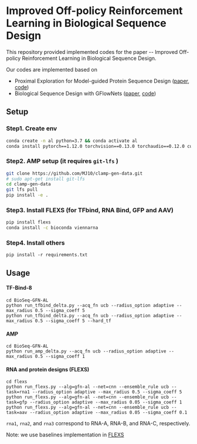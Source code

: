 # Improved Off-policy Reinforcement Learning in  Biological Sequence Design

This repository provided implemented codes for the paper -- Improved Off-policy Reinforcement Learning in  Biological Sequence Design. 
> 

Our codes are implemented based on
- Proximal Exploration for Model-guided Protein Sequence Design ([paper](https://proceedings.mlr.press/v162/ren22a.html), [code](https://github.com/HeliXonProtein/proximal-exploration))
- Biological Sequence Design with GFlowNets ([paper](https://proceedings.mlr.press/v162/jain22a/jain22a.pdf), [code](https://github.com/MJ10/BioSeq-GFN-AL))


##  Setup
### **Step1. Create env**

```bash
conda create -n al python=3.7 && conda activate al
conda install pytorch==1.12.0 torchvision==0.13.0 torchaudio==0.12.0 cudatoolkit=11.6 -c pytorch -c conda-forge
```

### **Step2. AMP setup (it requires `git-lfs` )**

```bash
git clone https://github.com/MJ10/clamp-gen-data.git
# sudo apt-get install git-lfs
cd clamp-gen-data
git lfs pull
pip install -e .
```


### **Step3. Install FLEXS (for TFbind, RNA Bind, GFP and AAV)**

```bash
pip install flexs
conda install -c bioconda viennarna
```


### Step4. Install others
```
pip install -r requirements.txt
```

## Usage

#### TF-Bind-8
```
cd BioSeq-GFN-AL
python run_tfbind_delta.py --acq_fn ucb --radius_option adaptive --max_radius 0.5 --sigma_coeff 5
python run_tfbind_delta.py --acq_fn ucb --radius_option adaptive --max_radius 0.5 --sigma_coeff 5 --hard_tf
```

#### AMP
```
cd BioSeq-GFN-AL
python run_amp_delta.py --acq_fn ucb --radius_option adaptive --max_radius 0.5 --sigma_coeff 1
``` 

#### RNA and protein designs (FLEXS)
```
cd flexs
python run_flexs.py --alg=gfn-al --net=cnn --ensemble_rule ucb --task=rna1 --radius_option adaptive --max_radius 0.5 --sigma_coeff 5
python run_flexs.py --alg=gfn-al --net=cnn --ensemble_rule ucb --task=gfp --radius_option adaptive --max_radius 0.05 --sigma_coeff 1
python run_flexs.py --alg=gfn-al --net=cnn --ensemble_rule ucb --task=aav --radius_option adaptive --max_radius 0.05 --sigma_coeff 0.1
```

`rna1`, `rna2`, and `rna3` correspond to RNA-A, RNA-B, and RNA-C, respectively.

Note: we use baselines implementation in [FLEXS](https://github.com/samsinai/FLEXS) 

